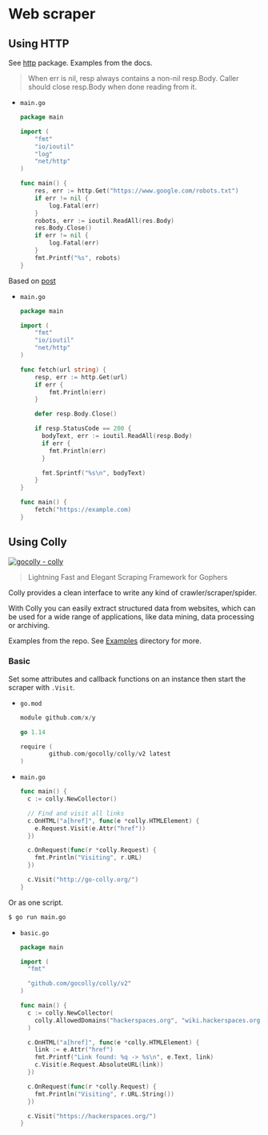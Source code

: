 # Web scraper

## Using HTTP

See [http](https://golang.org/pkg/net/http/) package. Examples from the docs.

> When err is nil, resp always contains a non-nil resp.Body. Caller should close resp.Body when done reading from it. 

- `main.go`
	```go
	package main

	import (
		"fmt"
		"io/ioutil"
		"log"
		"net/http"
	)

	func main() {
		res, err := http.Get("https://www.google.com/robots.txt")
		if err != nil {
			log.Fatal(err)
		}
		robots, err := ioutil.ReadAll(res.Body)
		res.Body.Close()
		if err != nil {
			log.Fatal(err)
		}
		fmt.Printf("%s", robots)
	}
	```


Based on [post](https://itnext.io/create-your-first-web-scraper-in-go-with-goquery-2dcd45743165)

- `main.go`
	```go
	package main

	import (
		"fmt"
		"io/ioutil"
		"net/http"
	)

	func fetch(url string) {
		resp, err := http.Get(url)
		if err {
			fmt.Println(err)
		}

		defer resp.Body.Close()

		if resp.StatusCode == 200 {
		  bodyText, err := ioutil.ReadAll(resp.Body)
		  if err {
			fmt.Println(err)
		  }

		  fmt.Sprintf("%s\n", bodyText)
		}
	}

	func main() {
		fetch("https://example.com)
	}
	```


## Using Colly

[![gocolly - colly](https://img.shields.io/static/v1?label=gocolly&message=colly&color=blue&logo=github)](https://github.com/gocolly/colly)

> Lightning Fast and Elegant Scraping Framework for Gophers

Colly provides a clean interface to write any kind of crawler/scraper/spider.

With Colly you can easily extract structured data from websites, which can be used for a wide range of applications, like data mining, data processing or archiving.


Examples from the repo. See [Examples](https://github.com/gocolly/colly/tree/master/_examples) directory for more.


### Basic

Set some attributes and callback functions on an instance then start the scraper with `.Visit`.

- `go.mod`
    ```go
    module github.com/x/y

    go 1.14

    require (
            github.com/gocolly/colly/v2 latest
    )
    ```
- `main.go`
    ```go
    func main() {
      c := colly.NewCollector()

      // Find and visit all links
      c.OnHTML("a[href]", func(e *colly.HTMLElement) {
        e.Request.Visit(e.Attr("href"))
      })

      c.OnRequest(func(r *colly.Request) {
        fmt.Println("Visiting", r.URL)
      })

      c.Visit("http://go-colly.org/")
    }
    ```

Or as one script.

```sh
$ go run main.go
```

- `basic.go`
    ```go
    package main

    import (
      "fmt"

      "github.com/gocolly/colly/v2"
    )

    func main() {
      c := colly.NewCollector(
        colly.AllowedDomains("hackerspaces.org", "wiki.hackerspaces.org"),
      )

      c.OnHTML("a[href]", func(e *colly.HTMLElement) {
        link := e.Attr("href")
        fmt.Printf("Link found: %q -> %s\n", e.Text, link)
        c.Visit(e.Request.AbsoluteURL(link))
      })

      c.OnRequest(func(r *colly.Request) {
        fmt.Println("Visiting", r.URL.String())
      })

      c.Visit("https://hackerspaces.org/")
    }
    ```

